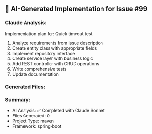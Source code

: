 ## 🤖 AI-Generated Implementation for Issue #99

### Claude Analysis:
Implementation plan for: Quick timeout test
1. Analyze requirements from issue description
2. Create entity class with appropriate fields
3. Implement repository interface
4. Create service layer with business logic
5. Add REST controller with CRUD operations
6. Write comprehensive tests
7. Update documentation

### Generated Files:


### Summary:
- AI Analysis: ✅ Completed with Claude Sonnet
- Files Generated: 0
- Project Type: maven
- Framework: spring-boot

